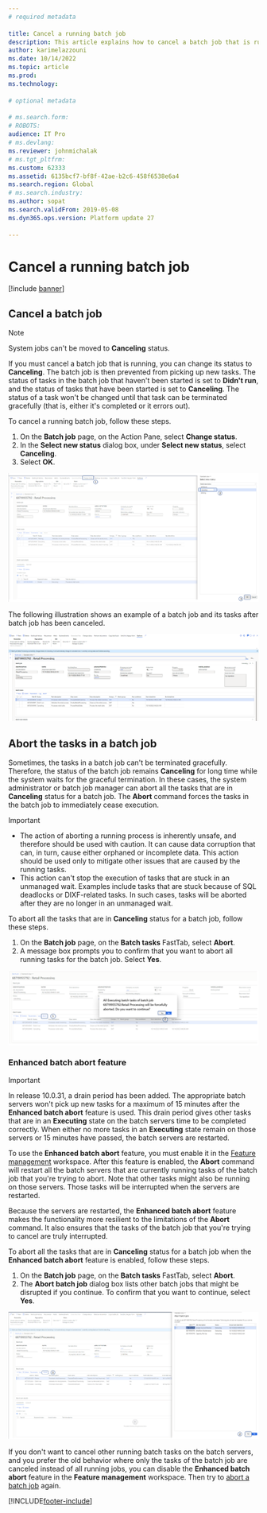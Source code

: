 ```yaml
---
# required metadata

title: Cancel a running batch job
description: This article explains how to cancel a batch job that is running.
author: karimelazzouni
ms.date: 10/14/2022
ms.topic: article
ms.prod: 
ms.technology: 

# optional metadata

# ms.search.form: 
# ROBOTS: 
audience: IT Pro
# ms.devlang: 
ms.reviewer: johnmichalak
# ms.tgt_pltfrm: 
ms.custom: 62333
ms.assetid: 6135bcf7-bf8f-42ae-b2c6-458f6538e6a4
ms.search.region: Global
# ms.search.industry: 
ms.author: sopat
ms.search.validFrom: 2019-05-08
ms.dyn365.ops.version: Platform update 27

---
```


# <a id="legacy-abort"></a>Cancel a running batch job

[!include [banner](../includes/banner.md)]

## Cancel a batch job

> [!NOTE]
> System jobs can't be moved to **Canceling** status.

If you must cancel a batch job that is running, you can change its status to **Canceling**. The batch job is then prevented from picking up new tasks. The status of tasks in the batch job that haven't been started is set to **Didn't run**, and the status of tasks that have been started is set to **Canceling**. The status of a task won't be changed until that task can be terminated gracefully (that is, either it's completed or it errors out).

To cancel a running batch job, follow these steps.

1. On the **Batch job** page, on the Action Pane, select **Change status**.
1. In the **Select new status** dialog box, under **Select new status**, select **Canceling**.
1. Select **OK**.

![Changing the status of a selected batch job to Canceling.](./media/cancelling-a-batch-job.png)

The following illustration shows an example of a batch job and its tasks after batch job has been canceled.

![Canceled batch job and its tasks.](./media/cancelled-batchjob.png)

## Abort the tasks in a batch job

Sometimes, the tasks in a batch job can't be terminated gracefully. Therefore, the status of the batch job remains **Canceling** for long time while the system waits for the graceful termination. In these cases, the system administrator or batch job manager can abort all the tasks that are in **Canceling** status for a batch job. The **Abort** command forces the tasks in the batch job to immediately cease execution.

> [!IMPORTANT]
> - The action of aborting a running process is inherently unsafe, and therefore should be used with caution. It can cause data corruption that can, in turn, cause either orphaned or incomplete data. This action should be used only to mitigate other issues that are caused by the running tasks.
> - This action can't stop the execution of tasks that are stuck in an unmanaged wait. Examples include tasks that are stuck because of SQL deadlocks or DIXF-related tasks. In such cases, tasks will be aborted after they are no longer in an unmanaged wait.

To abort all the tasks that are in **Canceling** status for a batch job, follow these steps.

1. On the **Batch job** page, on the **Batch tasks** FastTab, select **Abort**.
1. A message box prompts you to confirm that you want to abort all running tasks for the batch job. Select **Yes**.

![Aborting the tasks in a batch job.](./media/aborting-a-batch-job.png)

### Enhanced batch abort feature

> [!IMPORTANT]
> In release 10.0.31, a drain period has been added. The appropriate batch servers won't pick up new tasks for a maximum of 15 minutes after the **Enhanced batch abort** feature is used. This drain period gives other tasks that are in an **Executing** state on the batch servers time to be completed correctly. When either no more tasks in an **Executing** state remain on those servers or 15 minutes have passed, the batch servers are restarted.

To use the **Enhanced batch abort** feature, you must enable it in the [Feature management](../../fin-ops/get-started/feature-management/feature-management-overview.md) workspace. After this feature is enabled, the **Abort** command will restart all the batch servers that are currently running tasks of the batch job that you're trying to abort. Note that other tasks might also be running on those servers. Those tasks will be interrupted when the servers are restarted.

Because the servers are restarted, the **Enhanced batch abort** feature makes the functionality more resilient to the limitations of the **Abort** command. It also ensures that the tasks of the batch job that you're trying to cancel are truly interrupted.

To abort all the tasks that are in **Canceling** status for a batch job when the **Enhanced batch abort** feature is enabled, follow these steps.

1. On the **Batch job** page, on the **Batch tasks** FastTab, select **Abort**.
2. The **Abort batch job** dialog box lists other batch jobs that might be disrupted if you continue. To confirm that you want to continue, select **Yes**.

![Aborting the tasks in a batch job when the Ehanced batch abort feature is enabled.](./media/enhanceabort-a-batchjob.png)

If you don't want to cancel other running batch tasks on the batch servers, and you prefer the old behavior where only the tasks of the batch job are canceled instead of all running jobs, you can disable the **Enhanced batch abort** feature in the **Feature management** workspace. Then try to [abort a batch job](#abort-the-tasks-in-a-batch-job) again.

[!INCLUDE[footer-include](../../../includes/footer-banner.md)]
